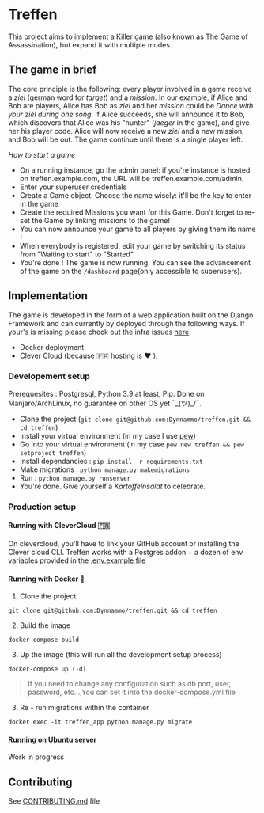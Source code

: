 # Treffen
This project aims to implement a Killer game (also known as The Game of Assassination), but expand it with multiple modes.

## The game in brief
The core principle is the following: every player involved in a game receive a *ziel* (german word for *target*) and a *mission*. In our example, if Alice and Bob are players, Alice has Bob as *ziel* and her *mission* could be *Dance with your ziel during one song*. If Alice succeeds, she will announce it to Bob, which discovers that Alice was his "hunter" (*jaeger* in the game), and give her his player code. Alice will now receive a new *ziel* and a new mission, and Bob will be out. The game continue until there is a single player left.

*How to start a game*
- On a running instance, go the admin panel: if you're instance is hosted on treffen.example.com, the URL will be treffen.example.com/admin.
- Enter your superuser credentials
- Create a Game object. Choose the name wisely: it'll be the key to enter in the game
- Create the required Missions you want for this Game. Don't forget to re-set the Game by linking missions to the game!
- You can now announce your game to all players by giving them its name !
- When everybody is registered, edit your game by switching its status from "Waiting to start" to "Started"
- You're done ! The game is now running. You can see the advancement of the game on the `/dashboard` page(only accessible to superusers).

## Implementation
The game is developed in the form of a web application built on the Django Framework and can currently by deployed through the following ways. If your's is missing please check out the infra issues [here](https://github.com/Dynnammo/treffen/issues?q=is%3Aopen+is%3Aissue+label%3Ainfra).
- Docker deployment
- Clever Cloud (because 🇫🇷 hosting is ❤️ ).

### Developement setup
Prerequesites : Postgresql, Python 3.9 at least, Pip. Done on Manjaro/ArchLinux, no guarantee on other OS yet ¯\_(ツ)_/¯.
- Clone the project (`git clone git@github.com:Dynnammo/treffen.git && cd treffen`)
- Install your virtual environment (in my case I use [pew](https://github.com/berdario/pew))
- Go into your virtual environment (in my case `pew new treffen && pew setproject treffen`)
- Install dependancies : `pip install -r requirements.txt`
- Make migrations : `python manage.py makemigrations`
- Run : `python manage.py runserver`
- You're done. Give yourself a *Kartoffelnsalat* to celebrate.

### Production setup
#### Running with CleverCloud 🇫🇷
On clevercloud, you'll have to link your GitHub account or installing the Clever cloud CLI.
Treffen works with a Postgres addon + a dozen of env variables provided in the [.env.example file](https://github.com/Dynnammo/treffen/blob/master/.env.example)

#### Running with Docker 🐋
1. Clone the project 
```
git clone git@github.com:Dynnammo/treffen.git && cd treffen
```
2. Build the image
```
docker-compose build
```
3. Up the image (this will run all the development setup process)
```
docker-compose up (-d)
```
> If you need to change any configuration such as db port, user, password, etc...,You can set it into the docker-compose.yml file
3. Re - run migrations within the container
```
docker exec -it treffen_app python manage.py migrate       
```

#### Running on Ubuntu server
Work in progress

## Contributing
See [CONTRIBUTING.md](https://github.com/Dynnammo/treffen/blob/master/CONTRIBUTING.md) file
